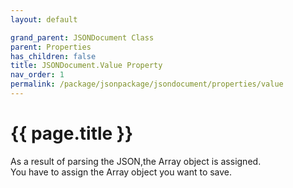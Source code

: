 ```yaml
---
layout: default

grand_parent: JSONDocument Class
parent: Properties
has_children: false
title: JSONDocument.Value Property
nav_order: 1
permalink: /package/jsonpackage/jsondocument/properties/value
---
```

# {{ page.title }}

As a result of parsing the JSON,the Array object is assigned.
<br>You have to assign the Array object you want to save.


 
